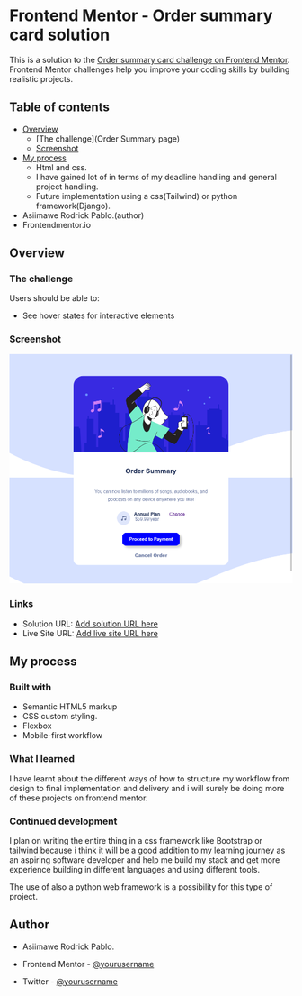 # Frontend Mentor - Order summary card solution

This is a solution to the [Order summary card challenge on Frontend Mentor](https://www.frontendmentor.io/challenges/order-summary-component-QlPmajDUj). Frontend Mentor challenges help you improve your coding skills by building realistic projects.

## Table of contents

- [Overview](#overview)
  - [The challenge](Order Summary page)
  - [Screenshot](#screenshot)
- [My process](#my-process)
  - Html and css.
  - I have gained lot of in terms of my deadline handling and general project handling.
  - Future implementation using a css(Tailwind) or python framework(Django).
- Asiimawe Rodrick Pablo.(author)
- Frontendmentor.io

## Overview

### The challenge

Users should be able to:

- See hover states for interactive elements

### Screenshot

![](https://github.com/Pablo-cyber21/frontend-mentor-challenges/blob/b270e319e65da4efd285a7a66d96287b37d974a4/order-summary-component-main/Screen%20Shot%202021-08-27%20at%2000.16.30.png)

### Links

- Solution URL: [Add solution URL here](https://your-solution-url.com)
- Live Site URL: [Add live site URL here](https://your-live-site-url.com)

## My process

### Built with

- Semantic HTML5 markup
- CSS custom styling.
- Flexbox
- Mobile-first workflow

### What I learned

I have learnt about the different ways of how to structure my workflow from design to final implementation and delivery and i will surely be doing more of these projects on frontend mentor.

### Continued development

I plan on writing the entire thing in a css framework like Bootstrap or tailwind because i think it will be a good addition to my learning journey as an aspiring software developer and help me build my stack and get more experience building in different languages and using different tools.

The use of also a python web framework is a possibility for this type of project.

## Author

- Asiimawe Rodrick Pablo.

- Frontend Mentor - [@yourusername](https://www.frontendmentor.io/profile/yourusername)
- Twitter - [@yourusername](https://www.twitter.com/yourusername)
